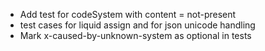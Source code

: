 * Add test for codeSystem with content = not-present
* test cases for liquid assign and for json unicode handling 
* Mark x-caused-by-unknown-system as optional in tests


